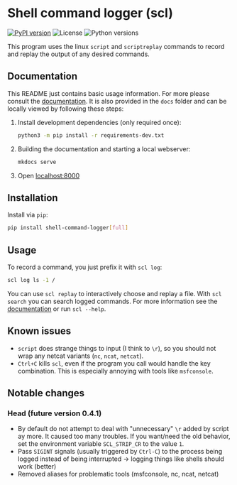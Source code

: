 # Shell command logger (scl)
[![PyPI version](https://img.shields.io/pypi/v/shell_command_logger)](https://pypi.org/project/shell_command_logger/)
![License](https://img.shields.io/pypi/l/shell_command_logger)
![Python versions](https://img.shields.io/pypi/pyversions/shell_command_logger)

This program uses the linux `script` and `scriptreplay` commands to record and replay the output of any desired commands.

## Documentation

This README just contains basic usage information.
For more please consult the [documentation](https://shell-command-logger.six-two.dev/).
It is also provided in the `docs` folder and can be locally viewed by following these steps:

1. Install development dependencies (only required once):
    ```bash
    python3 -m pip install -r requirements-dev.txt
    ```
2. Building the documentation and starting a local webserver:
    ```bash
    mkdocs serve
    ```
3. Open [localhost:8000](http://localhost:8000)


## Installation

Install via `pip`:
```bash
pip install shell-command-logger[full]
```

## Usage

To record a command, you just prefix it with `scl log`:

```bash
scl log ls -1 /
```

You can use `scl replay` to interactively choose and replay a file.
With `scl search` you can search logged commands.
For more information see the [documentation](https://shell-command-logger.six-two.dev/) or run `scl --help`.


## Known issues

- `script` does strange things to input (I think to `\r`), so you should not wrap any netcat variants (`nc`, `ncat`, `netcat`).
- `Ctrl+C` kills `scl`, even if the program you call would handle the key combination.
    This is especially annoying with tools like `msfconsole`.


## Notable changes

### Head (future version 0.4.1)

- By default do not attempt to deal with "unnecessary" `\r` added by script ay more. It caused too many troubles. If you want/need the old behavior, set the environment variable `SCL_STRIP_CR` to the value `1`.
- Pass `SIGINT` signals (usually triggered by `Ctrl-C`) to the process being logged instead of being interrupted -> logging things like shells should work (better)
- Removed aliases for problematic tools (msfconsole, nc, ncat, netcat)
